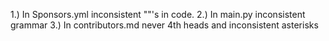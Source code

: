 1.) In Sponsors.yml inconsistent ""'s in code.
2.) In main.py inconsistent grammar
3.) In contributors.md never 4th heads and inconsistent asterisks

